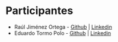 # Participantes
* Raúl Jiménez Ortega - [Github](http://www.github.com/hhkaos) | [Linkedin](http://es.linkedin.com/in/jimenezortegaraul)
* Eduardo Tormo Polo - [Github](http://www.github.com/diuardet) | [Linkedin](http://es.linkedin.com/in/diuardet)
